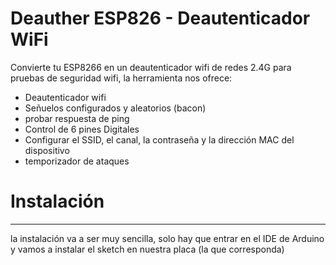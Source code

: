 # Deauther ESP826 - Deautenticador WiFi
Convierte tu ESP8266 en un deautenticador wifi de redes 2.4G para pruebas de seguridad wifi, la herramienta nos ofrece:
- Deautenticador wifi
- Señuelos configurados y aleatorios (bacon)
- probar respuesta de ping
- Control de 6 pines Digitales
- Configurar el SSID, el canal, la contraseña y la dirección MAC del dispositivo
- temporizador de ataques

# Instalación
--------------
la instalación va a ser muy sencilla, solo hay que entrar en el IDE de Arduino y vamos a instalar el sketch en nuestra placa (la que corresponda)


